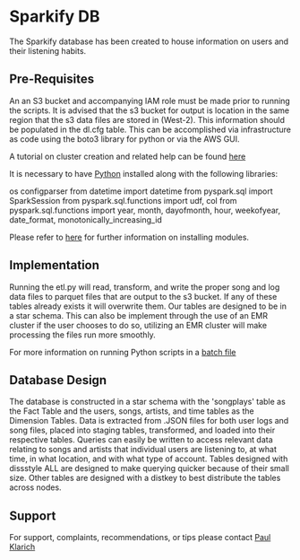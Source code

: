 # Sparkify DB

The Sparkify database has been created to house information on users and their listening habits. 

## Pre-Requisites

An an S3 bucket and accompanying IAM role must be made prior to running the scripts. It is advised that the s3 bucket for output is location in the same region that the s3 data files are stored in (West-2). This information should be populated in the dl.cfg table. This can be accomplished via infrastructure as code using the boto3 library for python or via the AWS GUI.

A tutorial on cluster creation and related help can be found [here](https://docs.aws.amazon.com/redshift/latest/dg/tutorial-loading-data-launch-cluster.html)

It is necessary to have [Python](https://www.python.org/downloads/) installed along with the following libraries:

os
configparser
from datetime import datetime
from pyspark.sql import SparkSession
from pyspark.sql.functions import udf, col
from pyspark.sql.functions import year, month, dayofmonth, hour, weekofyear, date_format, monotonically_increasing_id

Please refer to 
[here](https://docs.python.org/3/installing/index.html)
for further information on installing modules.

## Implementation

Running the etl.py will read, transform, and write the proper song and log data files to parquet files that are output to the s3 bucket. If any of these tables already exists it will overwrite them. Our tables are designed to be in a star schema. This can also be implement through the use of an EMR cluster if the user chooses to do so, utilizing an EMR cluster will make processing the files run more smoothly.

For more information on running Python scripts in a [batch file](https://datatofish.com/batch-python-script/)

## Database Design

The database is constructed in a star schema with the 'songplays' table as the Fact Table and the users, songs, artists, and time tables as the Dimension Tables. Data is extracted from .JSON files for both user logs and song files, placed into staging tables, transformed, and loaded into their respective tables. Queries can easily be written to access relevant data relating to songs and artists that individual users are listening to, at what time, in what location, and with what type of account. Tables designed with dissstyle ALL are designed to make querying quicker because of their small size. Other tables are designed with a distkey to best distribute the tables across nodes.

## Support

For support, complaints, recommendations, or tips please contact [Paul Klarich](pklarich@gmail.com) 